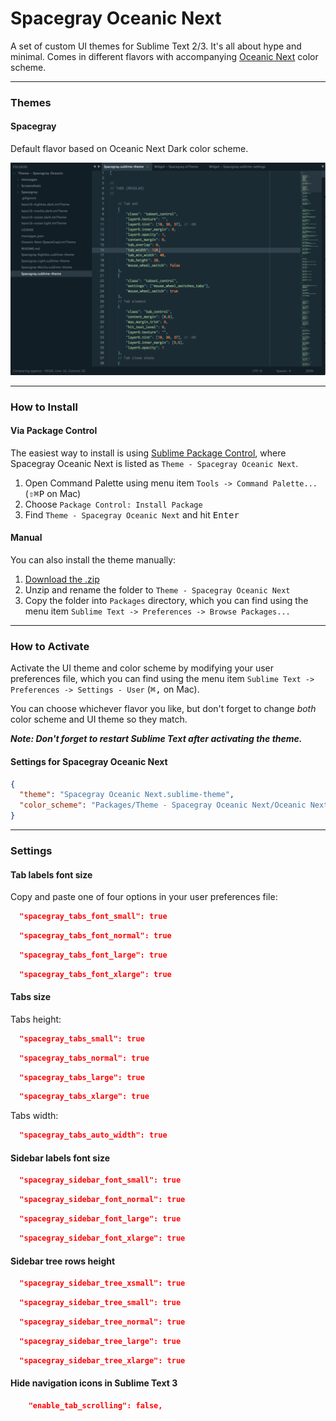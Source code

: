 # Spacegray Oceanic Next

A set of custom UI themes for Sublime Text 2/3. It's all about hype and minimal. Comes in different flavors with accompanying [Oceanic Next](https://github.com/voronianski/oceanic-next-color-scheme) color scheme.

***

### Themes

#### Spacegray

Default flavor based on Oceanic Next Dark color scheme.

![image](Screenshots/spacegray-oceanic-next.png)

***

### How to Install

#### Via Package Control

The easiest way to install is using [Sublime Package Control](https://sublime.wbond.net), where Spacegray Oceanic Next is listed as `Theme - Spacegray Oceanic Next`.

1. Open Command Palette using menu item `Tools -> Command Palette...` (<kbd>⇧</kbd><kbd>⌘</kbd><kbd>P</kbd> on Mac)
2. Choose `Package Control: Install Package`
3. Find `Theme - Spacegray Oceanic Next` and hit <kbd>Enter</kbd>

#### Manual

You can also install the theme manually:

1. [Download the .zip](https://github.com/ericmatthys/spacegray-oceanic-next/archive/master.zip)
2. Unzip and rename the folder to `Theme - Spacegray Oceanic Next`
3. Copy the folder into `Packages` directory, which you can find using the menu item `Sublime Text -> Preferences -> Browse Packages...`

***

### How to Activate

Activate the UI theme and color scheme by modifying your user preferences file, which you can find using the menu item `Sublime Text -> Preferences -> Settings - User` (<kbd>⌘</kbd><kbd>,</kbd> on Mac).

You can choose whichever flavor you like, but don't forget to change *both* color scheme and UI theme so they match.

***Note: Don't forget to restart Sublime Text after activating the theme.***

#### Settings for Spacegray Oceanic Next

```json
{
  "theme": "Spacegray Oceanic Next.sublime-theme",
  "color_scheme": "Packages/Theme - Spacegray Oceanic Next/Oceanic Next (SL).tmTheme"
}
```

***

### Settings

#### Tab labels font size

Copy and paste one of four options in your user preferences file:

```json
  "spacegray_tabs_font_small": true
```
```json
  "spacegray_tabs_font_normal": true
```
```json
  "spacegray_tabs_font_large": true
```
```json
  "spacegray_tabs_font_xlarge": true
```

#### Tabs size

Tabs height:

```json
  "spacegray_tabs_small": true
```
```json
  "spacegray_tabs_normal": true
```
```json
  "spacegray_tabs_large": true
```
```json
  "spacegray_tabs_xlarge": true
```

Tabs width:

```json
  "spacegray_tabs_auto_width": true
```

#### Sidebar labels font size

```json
  "spacegray_sidebar_font_small": true
```
```json
  "spacegray_sidebar_font_normal": true
```
```json
  "spacegray_sidebar_font_large": true
```
```json
  "spacegray_sidebar_font_xlarge": true
```

#### Sidebar tree rows height

```json
  "spacegray_sidebar_tree_xsmall": true
```
```json
  "spacegray_sidebar_tree_small": true
```
```json
  "spacegray_sidebar_tree_normal": true
```
```json
  "spacegray_sidebar_tree_large": true
```
```json
  "spacegray_sidebar_tree_xlarge": true
```

#### Hide navigation icons in Sublime Text 3

```json
    "enable_tab_scrolling": false,
```
